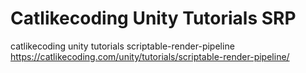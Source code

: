 # Catlikecoding Unity Tutorials SRP
 catlikecoding unity tutorials  scriptable-render-pipeline
https://catlikecoding.com/unity/tutorials/scriptable-render-pipeline/
